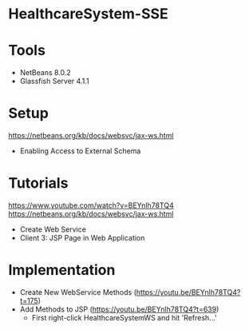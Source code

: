 # HealthcareSystem-SSE

# Tools
  - NetBeans 8.0.2
  - Glassfish Server 4.1.1
  
# Setup
  https://netbeans.org/kb/docs/websvc/jax-ws.html
  - Enabling Access to External Schema

# Tutorials
  https://www.youtube.com/watch?v=BEYnlh78TQ4
  https://netbeans.org/kb/docs/websvc/jax-ws.html
  - Create Web Service
  - Client 3: JSP Page in Web Application
  
# Implementation
  - Create New WebService Methods (https://youtu.be/BEYnlh78TQ4?t=175)
  - Add Methods to JSP (https://youtu.be/BEYnlh78TQ4?t=639)
    - First right-click HealthcareSystemWS and hit 'Refresh...'
